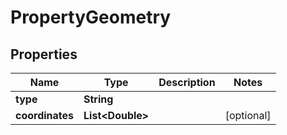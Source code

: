 

# PropertyGeometry


## Properties

Name | Type | Description | Notes
------------ | ------------- | ------------- | -------------
**type** | **String** |  | 
**coordinates** | **List&lt;Double&gt;** |  |  [optional]



